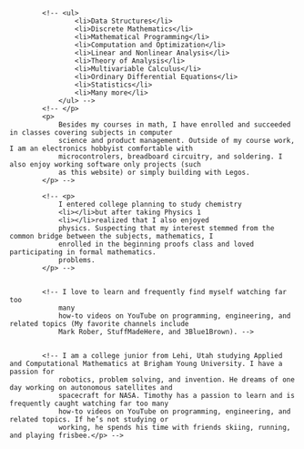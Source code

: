 <!-- Family history is one of the fastest growing hobbies in the United States, and with the wealth of
                census, birth, and marriage records now freely available online, searching for your ancestors should now
                be easier than ever, but it's not. Each of these records needs to be electronically <em>indexed</em> to
                enable people to easily find the connections between their ancestors. Classically this has been done
                manually by human volunteers. I helped develop reverse indexing, an application which uses machine
                learning to assist human volunteers across the world to quickly index millions of records a year.
                Reverse Indexing first segments the images to reduce unnecessary time spent finding the text on the
                page, and gives the user suggestions as to what the text says. After indexed by multiple users, the
                document is pieced back together and submitted to the public archive. -->

<!-- <h2>More about me</h2>
            <p>
                As an Applied Math major at BYU, my peers and I learn deep mathematical theory Monday, Wednesday, and
                Friday then immediately apply those concepts in Python based labs Tuesday and Thursday. Subjects studied
                include calculus on arbitrary Banach spaces, Fourier analysis, and Bayesian statistics. -->
            <!-- <ul>
                    <li>Data Structures</li>
                    <li>Discrete Mathematics</li>
                    <li>Mathematical Programming</li>
                    <li>Computation and Optimization</li>
                    <li>Linear and Nonlinear Analysis</li>
                    <li>Theory of Analysis</li>
                    <li>Multivariable Calculus</li>
                    <li>Ordinary Differential Equations</li>
                    <li>Statistics</li>
                    <li>Many more</li>
                </ul> -->
            <!-- </p>
            <p>
                Besides my courses in math, I have enrolled and succeeded in classes covering subjects in computer
                science and product management. Outside of my course work, I am an electronics hobbyist comfortable with
                microcontrolers, breadboard circuitry, and soldering. I also enjoy working software only projects (such
                as this website) or simply building with Legos.
            </p> -->

            <!-- <p>
                I entered college planning to study chemistry
                <li></li>but after taking Physics 1
                <li></li>realized that I also enjoyed
                physics. Suspecting that my interest stemmed from the common bridge between the subjects, mathematics, I
                enrolled in the beginning proofs class and loved participating in formal mathematics. 
                problems.
            </p> -->


            <!-- I love to learn and frequently find myself watching far too
                many
                how-to videos on YouTube on programming, engineering, and related topics (My favorite channels include
                Mark Rober, StuffMadeHere, and 3Blue1Brown). -->


            <!-- I am a college junior from Lehi, Utah studying Applied and Computational Mathematics at Brigham Young University. I have a passion for
                robotics, problem solving, and invention. He dreams of one day working on autonomous satellites and
                spacecraft for NASA. Timothy has a passion to learn and is frequently caught watching far too many
                how-to videos on YouTube on programming, engineering, and related topics. If he’s not studying or
                working, he spends his time with friends skiing, running, and playing frisbee.</p> -->
